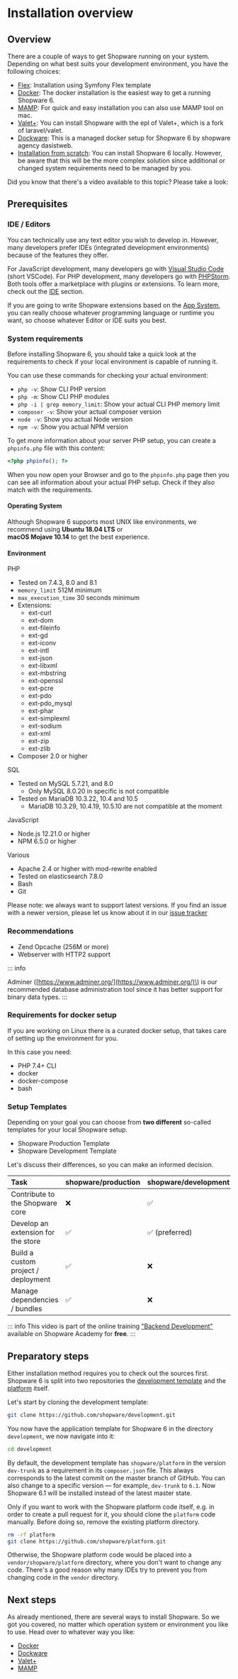 # Installation overview

## Overview

There are a couple of ways to get Shopware running on your system. Depending on what best suits your development environment, you have the following choices:

- [Flex](flex): Installation using Symfony Flex template
- [Docker](docker): The docker installation is the easiest way to get a running Shopware 6.
- [MAMP](mamp): For quick and easy installation you can also use MAMP tool on mac.
- [Valet+](valet): You can install Shopware with the epl of Valet+, which is a fork of laravel/valet.
- [Dockware](dockware): This is a managed docker setup for Shopware 6 by shopware agency dasistweb.
- [Installation from scratch](from-scratch): You can install Shopware 6 locally. However, be aware that this will be the more complex solution since additional or changed system requirements need to be managed by you.

Did you know that there's a video available to this topic? Please take a look:

<!-- markdown-link-check-disable-next-line -->

<PageRef page="https://www.youtube.com/watch?v=ML1QyUr0wsk" title="Installing Shopware 6 for extension development" target="_blank" video />

## Prerequisites

### IDE / Editors

You can technically use any text editor you wish to develop in. However, many developers prefer IDEs (integrated development environments) because of the features they offer.

For JavaScript development, many developers go with [Visual Studio Code](https://code.visualstudio.com/) (short VSCode). For PHP development, many developers go with [PHPStorm](https://www.jetbrains.com/phpstorm/). Both tools offer a marketplace with plugins or extensions. To learn more, check out the [IDE](../../resources/tooling/ide/) section.

If you are going to write Shopware extensions based on the [App System](../../concepts/extensions/apps-concept), you can really choose whatever programming language or runtime you want, so choose whatever Editor or IDE suits you best.

### System requirements

Before installing Shopware 6, you should take a quick look at the requirements to check if your local environment is capable of running it.

You can use these commands for checking your actual environment:

- `php -v`: Show CLI PHP version
- `php -m`: Show CLI PHP modules
- `php -i | grep memory_limit`: Show your actual CLI PHP memory limit
- `composer -v`: Show your actual composer version
- `node -v`: Show you actual Node version
- `npm -v`: Show you actual NPM version

To get more information about your server PHP setup, you can create a `phpinfo.php` file with this content:

```php
<?php phpinfo(); ?>
```

When you now open your Browser and go to the `phpinfo.php` page then you can see all information about your actual PHP setup. Check if they also match with the requirements.

#### Operating System

Although Shopware 6 supports most UNIX like environments, we recommend using **Ubuntu 18.04 LTS** or  
**macOS Mojave 10.14** to get the best experience.

#### Environment

PHP

- Tested on 7.4.3, 8.0 and 8.1
- `memory_limit` 512M minimum
- `max_execution_time` 30 seconds minimum
- Extensions:
  - ext-curl
  - ext-dom
  - ext-fileinfo
  - ext-gd
  - ext-iconv
  - ext-intl
  - ext-json
  - ext-libxml
  - ext-mbstring
  - ext-openssl
  - ext-pcre
  - ext-pdo
  - ext-pdo_mysql
  - ext-phar
  - ext-simplexml
  - ext-sodium
  - ext-xml
  - ext-zip
  - ext-zlib
- Composer 2.0 or higher

SQL

- Tested on MySQL 5.7.21, and 8.0
  - Only MySQL 8.0.20 in specific is not compatible
- Tested on MariaDB 10.3.22, 10.4 and 10.5
  - MariaDB 10.3.29, 10.4.19, 10.5.10 are not compatible at the moment

JavaScript

- Node.js 12.21.0 or higher
- NPM 6.5.0 or higher

Various

- Apache 2.4 or higher with mod-rewrite enabled
- Tested on elasticsearch 7.8.0
- Bash
- Git

Please note: we always want to support latest versions. If you find an issue with a newer version, please let us know about it in our [issue tracker](https://issues.shopware.com)

### Recommendations

- Zend Opcache \(256M or more\)
- Webserver with HTTP2 support

::: info

<!-- markdown-link-check-disable-next-line -->

Adminer \([https://www.adminer.org/](https://www.adminer.org/)\) is our recommended database administration tool since it has better support for binary data types.
:::

### Requirements for docker setup

If you are working on Linux there is a curated docker setup, that takes care of setting up the environment for you.

In this case you need:

- PHP 7.4+ CLI
- docker
- docker-compose
- bash

### Setup Templates

Depending on your goal you can choose from **two different** so-called templates for your local Shopware setup.

- Shopware Production Template
- Shopware Development Template

Let's discuss their differences, so you can make an informed decision.

| Task                                | shopware/production | shopware/development |
| :---------------------------------- | :------------------ | :------------------- |
| Contribute to the Shopware core     | ❌                  | ✅                   |
| Develop an extension for the store  | ✅                  | ✅ \(preferred\)     |
| Build a custom project / deployment | ✅                  | ❌                   |
| Manage dependencies / bundles       | ✅                  | ❌                   |

::: info
This video is part of the online training ["Backend Development"](https://academy.shopware.com/courses/shopware-6-backend-development-with-jisse-reitsma) available on Shopware Academy for **free**.
:::

## Preparatory steps

Either installation method requires you to check out the sources first. Shopware 6 is split into two repositories the [development template](https://github.com/shopware/development) and the [platform](https://github.com/shopware/platform) itself.

Let's start by cloning the development template:

```sh
git clone https://github.com/shopware/development.git
```

You now have the application template for Shopware 6 in the directory `development`, we now navigate into it:

```sh
cd development
```

By default, the development template has `shopware/platform` in the version `dev-trunk` as a requirement in its `composer.json` file. This always corresponds to the latest commit on the master branch of GitHub. You can also change to a specific version — for example, `dev-trunk` to `6.1`. Now Shopware 6.1 will be installed instead of the latest master state.

Only if you want to work with the Shopware platform code itself, e.g. in order to create a pull request for it, you should clone the `platform` code manually. Before doing so, remove the existing platform directory.

```sh
rm -rf platform
git clone https://github.com/shopware/platform.git
```

Otherwise, the Shopware platform code would be placed into a `vendor/shopware/platform` directory, where you don't want to change any code. There's a good reason why many IDEs try to prevent you from changing code in the `vendor` directory.

## Next steps

As already mentioned, there are several ways to install Shopware. So we got you covered, no matter which operation system or environment you like to use. Head over to whatever way you like:

- [Docker](docker)
- [Dockware](dockware)
- [Valet+](valet)
- [MAMP](mamp)
